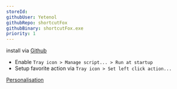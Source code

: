 ```yaml
---
storeId: 
githubUser: Yetenol
githubRepo: shortcutFox
githubBinary: shortcutFox.exe
priority: 1
---
```


install via [Github](https://github.com/Yetenol/shortcutFox/releases/latest/download/shortcutFox.exe)

- Enable `Tray icon > Manage script... > Run at startup`
- Setup favorite action via `Tray icon > Set left click action...`



[Personalisation](../notes/Personalisation.md)